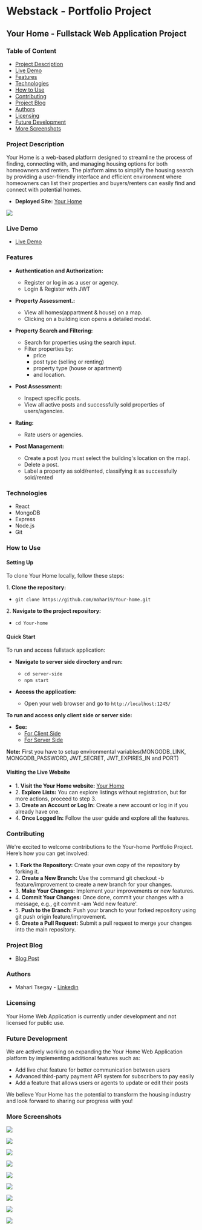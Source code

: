 # Webstack - Portfolio Project

## Your Home - Fullstack Web Application Project

### Table of Content

* [Project Description](#Project-Description)
* [Live Demo](#Live-Demo)
* [Features](#Features)
* [Technologies](#Technologies)
* [How to Use](#How-to-Use)
* [Contributing](#Contributing)
* [Project Blog](#Project-Blog)
* [Authors](#Authors)
* [Licensing](#Licensing)
* [Future Development](#Future-Development)
* [More Screenshots](#More-Screenshots)

### Project Description

Your Home is a web-based platform designed to streamline the process of finding, connecting with, and managing housing options for both homeowners and renters. The platform aims to simplify the housing search by providing a user-friendly interface and efficient environment where homeowners can list their properties and buyers/renters can easily find and connect with potential homes.

* **Deployed Site:** [Your Home](https://your-home-slai.onrender.com/ "Your Home")

![](https://github.com/mahari9/Your-home/blob/master/screenshot/Urhome-landing-page.png)

### Live Demo
* [Live Demo](https://youtu.be/L62O7AuXT7E "Live Demo")

### Features
* **Authentication and Authorization:**
    * Register or log in as a user or agency.
    * Login & Register with JWT

* **Property Assessment.:**
    * View all homes(appartment & house) on a map.
    * Clicking on a building icon opens a detailed modal.

* **Property Search and Filtering:**
    * Search for properties using the search input.
    * Filter properties by:
      * price
      * post type (selling or renting)
      * property type (house or apartment)
      * and location.

* **Post Assessment:**
    * Inspect specific posts.
    * View all active posts and successfully sold properties of users/agencies.

* **Rating:**
    * Rate users or agencies.

* **Post Management:**
    * Create a post (you must select the building's location on the map).
    * Delete a post.
    * Label a property as sold/rented, classifying it as successfully sold/rented

### Technologies

* React
* MongoDB
* Express
* Node.js
* Git

### How to Use

#### Setting Up

To clone Your Home locally, follow these steps:

1\. **Clone the repository:**

* `git clone https://github.com/mahari9/Your-home.git`

2\. **Navigate to the project repository:**

* `cd Your-home`

#### Quick Start

To run and access fullstack application:

* **Navigate to server side diroctory and run:**
    * `cd server-side`
    * `npm start`

* **Access the application:**
    * Open your web browser and go to `http://localhost:1245/`

**To run and access only client side or server side:**
  * **See:**
    * [For Client Side](https://github.com/mahari9/Your-home/blob/master/client-side/README.md "For Client Side")
    * [For Server Side](https://github.com/mahari9/Your-home/blob/master/server-side/README.md "For Server Side")
   
**Note:** First you have to setup environmental variables(MONGODB_LINK, MONGODB_PASSWORD, JWT_SECRET, JWT_EXPIRES_IN and PORT)

#### Visiting the Live Website

* 1\. **Visit the Your Home website:** [Your Home](https://your-home-slai.onrender.com "Your Home")
* 2\. **Explore Lists:** You can explore listings without registration, but for more actions, proceed to step 3.
* 3\. **Create an Account or Log In:** Create a new account or log in if you already have one.
* 4\. **Once Logged In:** Follow the user guide and explore all the features.

### Contributing

We're excited to welcome contributions to the Your-home Portfolio Project. Here’s how you can get involved:

* 1\. **Fork the Repository:** Create your own copy of the repository by forking it. 
* 2\. **Create a New Branch:** Use the command git checkout -b feature/improvement to create a new branch for your changes.
* 3\. **Make Your Changes:** Implement your improvements or new features.
* 4\. **Commit Your Changes:** Once done, commit your changes with a message, e.g., git commit -am 'Add new feature'.
* 5\. **Push to the Branch:** Push your branch to your forked repository using git push origin feature/improvement.
* 6\. **Create a Pull Request:** Submit a pull request to merge your changes into the main repository.

### Project Blog 

* [Blog Post](https://medium.com/@mahari9/your-home "Blog Post")

### Authors

* Mahari Tsegay - [Linkedin](https://www.linkedin.com/in/mahari-tsegay-22376524a?utm_source=share&utm_campaign=share_via&utm_content=profile&utm_medium=android_app "Linkedin")

### Licensing

Your Home Web Application is currently under development and not licensed for public use. 

### Future Development

We are actively working on expanding the Your Home Web Application platform by implementing additional features such as:

* Add live chat feature for better communication between users
* Advanced third-party payment API system for subscribers to pay easily
* Add a feature that allows users or agents to update or edit their posts

We believe Your Home has the potential to transform the housing industry and look forward to sharing our progress with you!

### More Screenshots

![](https://github.com/mahari9/Your-home/blob/master/screenshot/urhome-dashboard.png)

![](https://github.com/mahari9/Your-home/blob/master/screenshot/urhome-register.png)

![](https://github.com/mahari9/Your-home/blob/master/screenshot/urhome-explore-lists.png)

![](https://github.com/mahari9/Your-home/blob/master/screenshot/urhome-modal.png)

![](https://github.com/mahari9/Your-home/blob/master/screenshot/urhome-createpost.png)

![](https://github.com/mahari9/Your-home/blob/master/screenshot/urhome-createpost1.png)

![](https://github.com/mahari9/Your-home/blob/master/screenshot/urhome-profile.png)

![](https://github.com/mahari9/Your-home/blob/master/screenshot/urhome-post-info.png)

![](https://github.com/mahari9/Your-home/blob/master/screenshot/urhome-rate-profile.png)